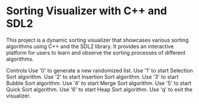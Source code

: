 # Sorting Visualizer with C++ and SDL2

This project is a dynamic sorting visualizer that showcases various sorting algorithms using C++ and the SDL2 library. It provides an interactive platform for users to learn and observe the sorting processes of different algorithms.

Controls Use '0' to generate a new randomized list. Use '1' to start Selection Sort algorithm. Use '2' to start Insertion Sort algorithm. Use '3' to start Bubble Sort algorithm. Use '4' to start Merge Sort algorithm. Use '5' to start Quick Sort algorithm. Use '6' to start Heap Sort algorithm. Use 'q' to exit the visualizer.
